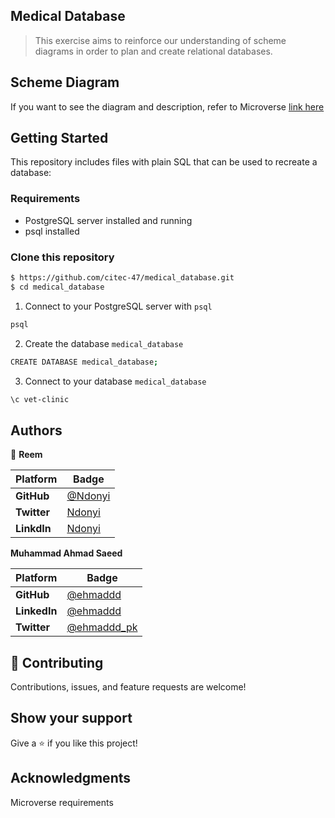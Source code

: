 ## Medical Database

> This exercise aims to reinforce our understanding of scheme diagrams in order to plan and create relational databases.

## Scheme Diagram

If you want to see the diagram and description, refer to Microverse [link here](https://github.com/microverseinc/curriculum-databases/blob/main/db-structure/database_from_diagram.md)

## Getting Started

This repository includes files with plain SQL that can be used to recreate a database:

### Requirements
- PostgreSQL server installed and running
- psql installed

### Clone this repository

```bash
$ https://github.com/citec-47/medical_database.git
$ cd medical_database
```
1. Connect to your PostgreSQL server with `psql`
```bash
psql
```
2. Create the database `medical_database`
```bash
CREATE DATABASE medical_database;
```
3. Connect to your database `medical_database`
```bash
\c vet-clinic
```

## Authors

👤 **Reem**

 Platform | Badge |
 --- | --- |
 **GitHub**  | [@Ndonyi](https://github.com/citec-47)
 **Twitter** | [Ndonyi](https://twitter.com/Ndonyi4)
 **LinkdIn** | [Ndonyi](https://www.linkedin.com/in/ndonyi-maurice-b5b49b22b/)

**Muhammad Ahmad Saeed**

 Platform | Badge |
 --- | --- |
 **GitHub**    | [@ehmaddd](https://github.com/ehmaddd/)
  **LinkedIn**  | [@ehmaddd](https://www.linkedin.com/in/ehmaddd/)
 **Twitter**   |  [@ehmaddd_pk](https://twitter.com/ehmaddd_pk)

## 🤝 Contributing

Contributions, issues, and feature requests are welcome!

## Show your support

Give  a ⭐️ if you like this project!

## Acknowledgments

Microverse requirements
